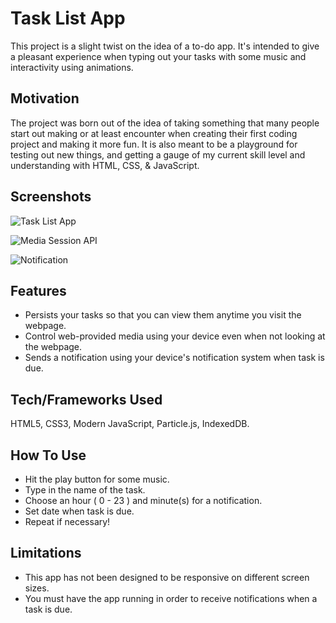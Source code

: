 
# Task List App

This project is a slight twist on the idea of a to-do app. 
It's intended to give a pleasant experience when typing out 
your tasks with some music and interactivity using animations.

## Motivation

The project was born out of the idea of taking something that many
people start out making or at least encounter when creating their 
first coding project and making it more fun. It is also meant 
to be a playground for testing out new things, and getting a gauge
of my current skill level and understanding with HTML, CSS, 
& JavaScript.

## Screenshots

![Task List App](https://i.gyazo.com/19c8cc0a874118e5f23eb5ea7c467d6a.png)

![Media Session API](https://i.gyazo.com/1cc9abc39ab0b54026236c71e92ac8dd.png)

![Notification](https://i.gyazo.com/d79b17b07e281e070407bc7b9f2f1e61.png)

## Features

+ Persists your tasks so that you can view them anytime you visit the webpage.
+ Control web-provided media using your device even when not looking at the webpage.
+ Sends a notification using your device's notification system when task is due.

## Tech/Frameworks Used

HTML5, CSS3, Modern JavaScript, Particle.js, IndexedDB.

## How To Use

+ Hit the play button for some music.
+ Type in the name of the task.
+ Choose an hour ( 0 - 23 ) and minute(s) for a notification.
+ Set date when task is due. 
+ Repeat if necessary!

## Limitations

+ This app has not been designed to be responsive on different screen sizes.
+ You must have the app running in order to receive notifications when a task is due.


